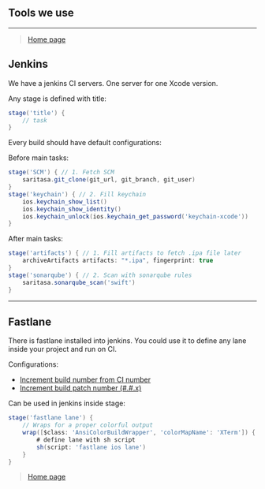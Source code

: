 ## Tools we use
---

> [Home page](/README.md)

## Jenkins

We have a jenkins CI servers. One server for one Xcode version.

Any stage is defined with title:

```groovy
stage('title') {
    // task
}
```

Every build should have default configurations:

Before main tasks:

```groovy
stage('SCM') { // 1. Fetch SCM
    saritasa.git_clone(git_url, git_branch, git_user)
}
stage('keychain') { // 2. Fill keychain
    ios.keychain_show_list()
    ios.keychain_show_identity()
    ios.keychain_unlock(ios.keychain_get_password('keychain-xcode'))
}
```

After main tasks:

```groovy
stage('artifacts') { // 1. Fill artifacts to fetch .ipa file later
    archiveArtifacts artifacts: "*.ipa", fingerprint: true
}
stage('sonarqube') { // 2. Scan with sonarqube rules
    saritasa.sonarqube_scan('swift')
}
```

---

## Fastlane

There is fastlane installed into jenkins. You could use it to define any lane inside your project and run on CI.

Configurations:

- [Increment build number from CI number](/Development/Fastfile)
- [Increment build patch number (#.#.x)](/Development/Fastfile)

Can be used in jenkins inside stage:

```groovy
stage('fastlane lane') {
    // Wraps for a proper colorful output
    wrap([$class: 'AnsiColorBuildWrapper', 'colorMapName': 'XTerm']) {
        # define lane with sh script
        sh(script: 'fastlane ios lane')
    }
}
```

> [Home page](/README.md)
